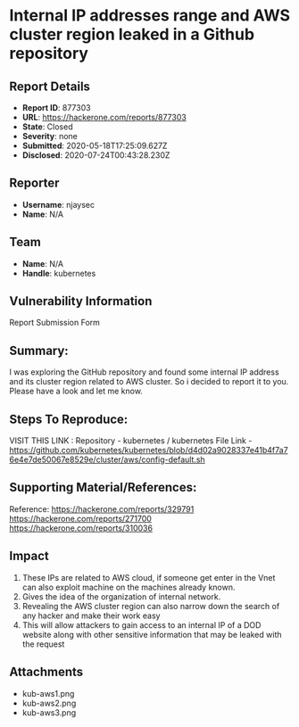 # Internal IP addresses range and AWS cluster region leaked in a Github repository 

## Report Details
- **Report ID**: 877303
- **URL**: https://hackerone.com/reports/877303
- **State**: Closed
- **Severity**: none
- **Submitted**: 2020-05-18T17:25:09.627Z
- **Disclosed**: 2020-07-24T00:43:28.230Z

## Reporter
- **Username**: njaysec
- **Name**: N/A

## Team
- **Name**: N/A
- **Handle**: kubernetes

## Vulnerability Information
Report Submission Form

## Summary:
I was exploring the GitHub repository and found some internal IP address and its cluster region related to AWS cluster. So i decided to report it to you. Please have a look and let me know.

## Steps To Reproduce:
VISIT THIS LINK : 
Repository - kubernetes / kubernetes 
File Link - https://github.com/kubernetes/kubernetes/blob/d4d02a9028337e41b4f7a76e4e7de50067e8529e/cluster/aws/config-default.sh


## Supporting Material/References:
Reference:
https://hackerone.com/reports/329791
https://hackerone.com/reports/271700
https://hackerone.com/reports/310036

## Impact

1. These IPs are related to AWS cloud, if someone get enter in the Vnet can also exploit machine on the machines already known.
2. Gives the idea of the organization of internal network. 
3. Revealing the AWS cluster region can also narrow down the search of any hacker and make their work easy
4. This will allow attackers to gain access to an internal IP of a DOD website along with other sensitive information that may be leaked with the request

## Attachments
- kub-aws1.png
- kub-aws2.png
- kub-aws3.png
